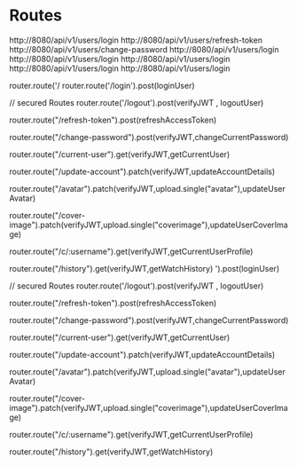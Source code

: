 # Routes 

http://8080/api/v1/users/login
http://8080/api/v1/users/refresh-token
http://8080/api/v1/users/change-password
http://8080/api/v1/users/login
http://8080/api/v1/users/login
http://8080/api/v1/users/login
http://8080/api/v1/users/login
http://8080/api/v1/users/login



 
router.route('/ 
router.route('/login').post(loginUser)


// secured Routes 
router.route('/logout').post(verifyJWT , logoutUser)

router.route("/refresh-token").post(refreshAccessToken)

router.route("/change-password").post(verifyJWT,changeCurrentPassword)

router.route("/current-user").get(verifyJWT,getCurrentUser)

router.route("/update-account").patch(verifyJWT,updateAccountDetails)

router.route("/avatar").patch(verifyJWT,upload.single("avatar"),updateUserAvatar)

router.route("/cover-image").patch(verifyJWT,upload.single("coverimage"),updateUserCoverImage)

router.route("/c/:username").get(verifyJWT,getCurrentUserProfile)

router.route("/history").get(verifyJWT,getWatchHistory)
').post(loginUser)


// secured Routes 
router.route('/logout').post(verifyJWT , logoutUser)

router.route("/refresh-token").post(refreshAccessToken)

router.route("/change-password").post(verifyJWT,changeCurrentPassword)

router.route("/current-user").get(verifyJWT,getCurrentUser)

router.route("/update-account").patch(verifyJWT,updateAccountDetails)

router.route("/avatar").patch(verifyJWT,upload.single("avatar"),updateUserAvatar)

router.route("/cover-image").patch(verifyJWT,upload.single("coverimage"),updateUserCoverImage)

router.route("/c/:username").get(verifyJWT,getCurrentUserProfile)

router.route("/history").get(verifyJWT,getWatchHistory)
